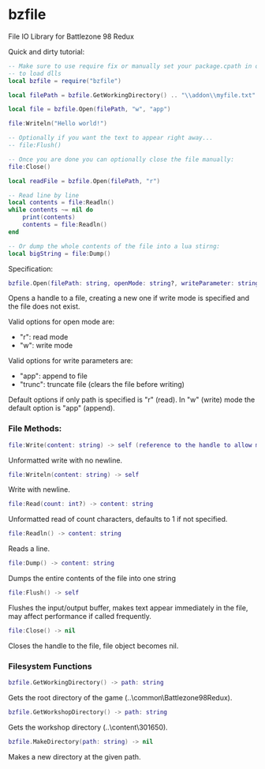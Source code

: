 # bzfile
File IO Library for Battlezone 98 Redux

Quick and dirty tutorial:

```lua
-- Make sure to use require fix or manually set your package.cpath in order for the game
-- to load dlls
local bzfile = require("bzfile")

local filePath = bzfile.GetWorkingDirectory() .. "\\addon\\myfile.txt"

local file = bzfile.Open(filePath, "w", "app")

file:Writeln("Hello world!")

-- Optionally if you want the text to appear right away...
-- file:Flush()

-- Once you are done you can optionally close the file manually:
file:Close()

local readFile = bzfile.Open(filePath, "r")

-- Read line by line
local contents = file:Readln()
while contents ~= nil do
    print(contents)
    contents = file:Readln()
end

-- Or dump the whole contents of the file into a lua stirng:
local bigString = file:Dump()
```

Specification:

```lua
bzfile.Open(filePath: string, openMode: string?, writeParameter: string?) -> handle
```
Opens a handle to a file, creating a new one if write mode is specified and the file does not exist.

Valid options for open mode are:
- "r": read mode
- "w": write mode

Valid options for write parameters are:
- "app": append to file
- "trunc": truncate file (clears the file before writing)

Default options if only path is specified is "r" (read). In "w" (write) mode the default option is "app" (append).

### File Methods:

```lua
file:Write(content: string) -> self (reference to the handle to allow method chaining)
```
Unformatted write with no newline.

```lua
file:Writeln(content: string) -> self
```
Write with newline.

```lua
file:Read(count: int?) -> content: string
```
Unformatted read of count characters, defaults to 1 if not specified.

```lua
file:Readln() -> content: string
```
Reads a line.

```lua
file:Dump() -> content: string
```
Dumps the entire contents of the file into one string

```lua
file:Flush() -> self
```
Flushes the input/output buffer, makes text appear immediately in the file, may affect performance if called frequently.

```lua
file:Close() -> nil
```
Closes the handle to the file, file object becomes nil.

### Filesystem Functions

```lua
bzfile.GetWorkingDirectory() -> path: string
```
Gets the root directory of the game (..\common\Battlezone98Redux\).

```lua
bzfile.GetWorkshopDirectory() -> path: string
```
Gets the workshop directory (..\content\301650).

```lua
bzfile.MakeDirectory(path: string) -> nil
```
Makes a new directory at the given path.
